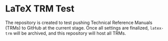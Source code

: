 # LaTeX TRM Test

The repository is created to test pushing Technical Reference Manuals (TRMs) to GitHub at the current stage. Once all settings are finalized, `latex-trm` will be archived, and this repository will host all TRMs.